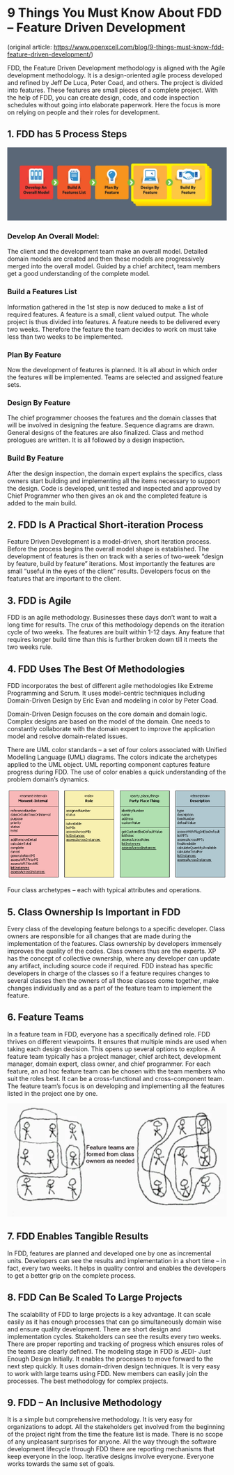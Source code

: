 # 9 Things You Must Know About FDD – Feature Driven Development

(original article: https://www.openxcell.com/blog/9-things-must-know-fdd-feature-driven-development/)

FDD, the Feature Driven Development methodology is aligned with the Agile development methodology. It is a design-oriented agile process developed and refined by Jeff De Luca, Peter Coad, and others. The project is divided into features. These features are small pieces of a complete project. With the help of FDD, you can create design, code, and code inspection schedules without going into elaborate paperwork. Here the focus is more on relying on people and their roles for development.

## 1. FDD has 5 Process Steps 

![](fdd-openxcell-001.webp)

### Develop An Overall Model:

The client and the development team make an overall model. Detailed domain models are created and then these models are progressively merged into the overall model. Guided by a chief architect, team members get a good understanding of the complete model.

### Build a Features List
Information gathered in the 1st step is now deduced to make a list of required features. A feature is a small, client valued output. The whole project is thus divided into features. A feature needs to be delivered every two weeks. Therefore the feature the team decides to work on must take less than two weeks to be implemented.

### Plan By Feature

Now the development of features is planned. It is all about in which order the features will be implemented. Teams are selected and assigned feature sets.

### Design By Feature

The chief programmer chooses the features and the domain classes that will be involved in designing the feature. Sequence diagrams are drawn. General designs of the features are also finalized. Class and method prologues are written. It is all followed by a design inspection.

### Build By Feature

After the design inspection, the domain expert explains the specifics, class owners start building and implementing all the items necessary to support the design. Code is developed, unit tested and inspected and approved by Chief Programmer who then gives an ok and the completed feature is added to the main build.

## 2. FDD Is A Practical Short-iteration Process

Feature Driven Development is a model-driven, short iteration process. Before the process begins the overall model shape is established. The development of features is then on track with a series of two-week “design by feature, build by feature” iterations. Most importantly the features are small “useful in the eyes of the client” results. Developers focus on the features that are important to the client.

## 3. FDD is Agile

FDD is an agile methodology. Businesses these days don’t want to wait a long time for results. The crux of this methodology depends on the iteration cycle of two weeks. The features are built within 1-12 days. Any feature that requires longer build time than this is further broken down till it meets the two weeks rule.

## 4. FDD Uses The Best Of Methodologies

FDD incorporates the best of different agile methodologies like Extreme Programming and Scrum. It uses model-centric techniques including Domain-Driven Design by Eric Evan and modeling in color by Peter Coad.

Domain-Driven Design focuses on the core domain and domain logic. Complex designs are based on the model of the domain. One needs to constantly collaborate with the domain expert to improve the application model and resolve domain-related issues.

There are UML color standards – a set of four colors associated with Unified Modelling Language (UML) diagrams. The colors indicate the archetypes applied to the UML object.  UML reporting component captures feature progress during FDD. The use of color enables a quick understanding of the problem domain’s dynamics.

![](fdd-openxcell-002.webp)

Four class archetypes – each with typical attributes and operations.

## 5. Class Ownership Is Important in FDD

Every class of the developing feature belongs to a specific developer. Class owners are responsible for all changes that are made during the implementation of the features. Class ownership by developers immensely improves the quality of the codes. Class owners thus are the experts. XP has the concept of collective ownership, where any developer can update any artifact, including source code if required. FDD instead has specific developers in charge of the classes so if a feature requires changes to several classes then the owners of all those classes come together, make changes individually and as a part of the feature team to implement the feature.

## 6. Feature Teams

In a feature team in FDD, everyone has a specifically defined role. FDD thrives on different viewpoints. It ensures that multiple minds are used when taking each design decision. This opens up several options to explore. A feature team typically has a project manager, chief architect, development manager, domain expert, class owner, and chief programmer. For each feature, an ad hoc feature team can be chosen with the team members who suit the roles best. It can be a cross-functional and cross-component team. The feature team’s focus is on developing and implementing all the features listed in the project one by one.

![](fdd-openxcell-003.webp)

## 7. FDD Enables Tangible Results

In FDD, features are planned and developed one by one as incremental units. Developers can see the results and implementation in a short time – in fact, every two weeks. It helps in quality control and enables the developers to get a better grip on the complete process.

## 8. FDD Can Be Scaled To Large Projects

The scalability of FDD to large projects is a key advantage. It can scale easily as it has enough processes that can go simultaneously domain wise and ensure quality development. There are short design and implementation cycles. Stakeholders can see the results every two weeks. There are proper reporting and tracking of progress which ensures roles of the teams are clearly defined.  The modeling stage in FDD is JEDI- Just Enough Design Initially. It enables the processes to move forward to the next step quickly. It uses domain-driven design techniques. It is very easy to work with large teams using FDD. New members can easily join the processes. The best methodology for complex projects.

## 9. FDD – An Inclusive Methodology

It is a simple but comprehensive methodology. It is very easy for organizations to adopt. All the stakeholders get involved from the beginning of the project right from the time the feature list is made. There is no scope of any unpleasant surprises for anyone. All the way through the software development lifecycle through FDD there are reporting mechanisms that keep everyone in the loop. Iterative designs involve everyone. Everyone works towards the same set of goals.

